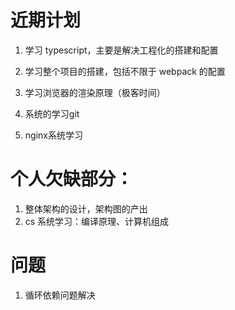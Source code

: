 # 近期计划

1. 学习 typescript，主要是解决工程化的搭建和配置

2. 学习整个项目的搭建，包括不限于 webpack 的配置

3. 学习浏览器的渲染原理（极客时间）

4. 系统的学习git

5. nginx系统学习

# 个人欠缺部分：

1. 整体架构的设计，架构图的产出
2. cs 系统学习：编译原理、计算机组成



# 问题

1. 循环依赖问题解决



